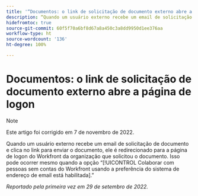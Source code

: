 ```yaml
---
title: '“Documentos: o link de solicitação de documento externo abre a página de logon”'
description: “Quando um usuário externo recebe um email de solicitação de documento e clica no link para enviar o documento, ele é redirecionado para a página de logon do Workfront da organização que solicitou o documento. Isso pode ocorrer mesmo quando a opção Colaborar com pessoas sem contas do Workfront usando a preferência do sistema de endereço de email está habilitada.”
hidefromtoc: true
source-git-commit: 60f5f70a6bf8d67a8a450c3a8dd9950d1ee376aa
workflow-type: ht
source-wordcount: '136'
ht-degree: 100%

---
```



# Documentos: o link de solicitação de documento externo abre a página de logon

<!--This article is on the WF and WFP TOCs-->

>[!NOTE]
>
>Este artigo foi corrigido em 7 de novembro de 2022.

Quando um usuário externo recebe um email de solicitação de documento e clica no link para enviar o documento, ele é redirecionado para a página de logon do Workfront da organização que solicitou o documento. Isso pode ocorrer mesmo quando a opção “[!UICONTROL Colaborar com pessoas sem contas do Workfront usando a preferência do sistema de endereço de email está habilitada].”

_Reportado pela primeira vez em 29 de setembro de 2022._

